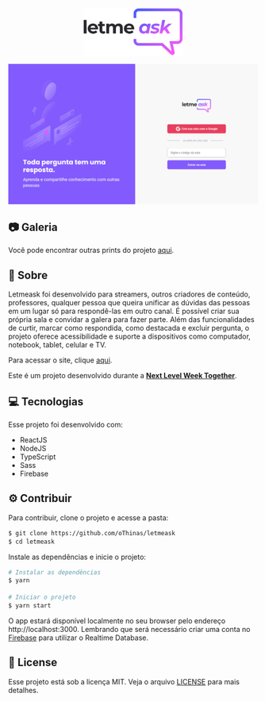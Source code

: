 <p align="center">
  <img alt="Letmeask" src="https://github.com/oThinas/letmeask/blob/master/src/assets/images/logo.svg" width="200px">
</p>

<p align="center">
  <img alt"Home page" src="https://github.com/oThinas/letmeask/blob/master/.github/1.png" />
</p>

## 📷 Galeria

Você pode encontrar outras prints do projeto [aqui](https://github.com/oThinas/letmeask/tree/master/.github).
  
## 📝 Sobre
  
Letmeask foi desenvolvido para streamers, outros criadores de conteúdo, professores, qualquer pessoa que queira unificar as dúvidas das pessoas em um lugar só para respondê-las em outro canal. É possível criar sua própria sala e convidar a galera para fazer parte. Além das funcionalidades de curtir, marcar como  respondida, como destacada e excluir pergunta, o projeto oferece acessibilidade e suporte a dispositivos como computador, notebook, tablet, celular e TV.
 
Para acessar o site, clique [aqui](https://letmeask-8e5f9.web.app).
  
Este é um projeto desenvolvido durante a **[Next Level Week Together](https://nextlevelweek.com/)**.
  
## 💻 Tecnologias
  
Esse projeto foi desenvolvido com:
  
- ReactJS
- NodeJS
- TypeScript
- Sass
- Firebase
  
## ⚙ Contribuir
  
Para contribuir, clone o projeto e acesse a pasta:
```bash
$ git clone https://github.com/oThinas/letmeask
$ cd letmeask
```
  
Instale as dependências e inicie o projeto:
```bash
# Instalar as dependências
$ yarn

# Iniciar o projeto
$ yarn start
```
  
O app estará disponível localmente no seu browser pelo endereço http://localhost:3000.
Lembrando que será necessário criar uma conta no [Firebase](https://firebase.google.com/) para utilizar o Realtime Database.
  
## 🔐 License
  
Esse projeto está sob a licença MIT. Veja o arquivo [LICENSE](LICENSE.md) para mais detalhes.

